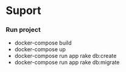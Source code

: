 # Suport

### Run project

- docker-compose build
- docker-compose up
- docker-compose run app rake db:create
- docker-compose run app rake db:migrate